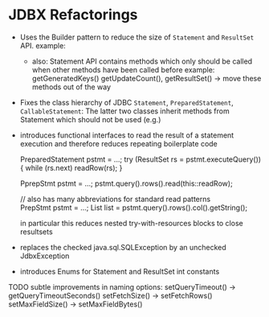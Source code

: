 # JDBX Refactorings

* Uses the Builder pattern to reduce the size of `Statement` and `ResultSet` API.
	example:    
	
	- also: Statement API contains methods which only should be called when other methods have been called before
		example: getGeneratedKeys() getUpdateCount(), getResultSet() -> move these methods out of the way

* Fixes the class hierarchy of JDBC `Statement`, `PreparedStatement`, `CallableStatement`: 
	The latter two classes inherit methods from Statement which should not be used (e.g.)
	
* introduces functional interfaces to read the result of a statement execution and
	therefore reduces repeating boilerplate code
	
	PreparedStatement pstmt = ...;
	try (ResultSet rs = pstmt.executeQuery())
	{
		while (rs.next)
		    readRow(rs); 
	} 
	


   	PprepStmt pstmt = ...;
   	pstmt.query().rows().read(this::readRow);
	    
	// also has many abbreviations for standard read patterns    
	PrepStmt pstmt = ...;
	List<String> list = pstmt.query().rows().col().getString();
	
	in particular this reduces nested try-with-resources blocks to close resultsets

* replaces the checked java.sql.SQLException by an unchecked JdbxException 

* introduces Enums for Statement and ResultSet int constants
		
 		
TODO subtle improvements in naming
options:
	setQueryTimeout() -> getQueryTimeoutSeconds()
	setFetchSize()    -> setFetchRows()
	setMaxFieldSize() -> setMaxFieldBytes()

		